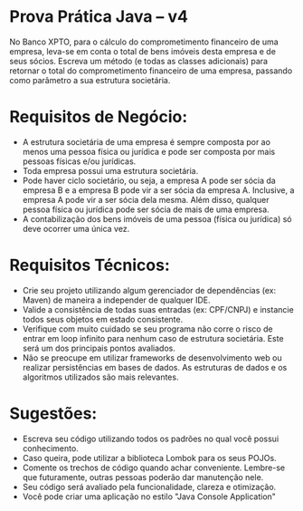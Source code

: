 # Prova Prática Java – v4
No Banco XPTO, para o cálculo do comprometimento financeiro de uma empresa, leva-se em 
conta o total de bens imóveis desta empresa e de seus sócios. Escreva um método (e todas as classes 
adicionais) para retornar o total do comprometimento financeiro de uma empresa, passando como 
parâmetro a sua estrutura societária. 

# Requisitos de Negócio:
- A estrutura societária de uma empresa é sempre composta por ao menos uma pessoa física
ou jurídica e pode ser composta por mais pessoas físicas e/ou jurídicas.
- Toda empresa possui uma estrutura societária.
- Pode haver ciclo societário, ou seja, a empresa A pode ser sócia da empresa B e a empresa B 
pode vir a ser sócia da empresa A. Inclusive, a empresa A pode vir a ser sócia dela mesma.
Além disso, qualquer pessoa física ou jurídica pode ser sócia de mais de uma empresa.
- A contabilização dos bens imóveis de uma pessoa (física ou jurídica) só deve ocorrer uma única 
vez.

# Requisitos Técnicos:
- Crie seu projeto utilizando algum gerenciador de dependências (ex: Maven) de maneira a 
independer de qualquer IDE.
- Valide a consistência de todas suas entradas (ex: CPF/CNPJ) e instancie todos seus objetos em 
estado consistente.
- Verifique com muito cuidado se seu programa não corre o risco de entrar em loop infinito
para nenhum caso de estrutura societária. Este será um dos principais pontos avaliados.
- Não se preocupe em utilizar frameworks de desenvolvimento web ou realizar persistências 
em bases de dados. As estruturas de dados e os algoritmos utilizados são mais relevantes.

# Sugestões:
- Escreva seu código utilizando todos os padrões no qual você possui conhecimento.
- Caso queira, pode utilizar a biblioteca Lombok para os seus POJOs.
- Comente os trechos de código quando achar conveniente. Lembre-se que futuramente, 
outras pessoas poderão dar manutenção nele.
- Seu código será avaliado pela funcionalidade, clareza e otimização.
- Você pode criar uma aplicação no estilo "Java Console Application"
